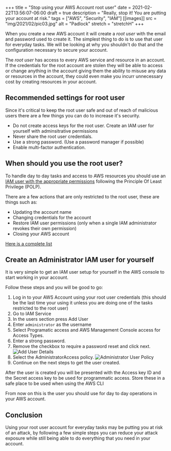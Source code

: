 +++
title = "Stop using your AWS Account root user"
date = 2021-02-22T13:56:07-06:00
draft = true
description = "Really, stop it! You are putting your account at risk."
tags = ["AWS", "Security", "IAM"]
[[images]]
  src = "img/2021/02/pic03.jpg"
  alt = "Padlock"
  stretch = "stretchH"
+++

When you create a new AWS account it will create a *root user* with the email and password used to create it. The simplest thing to do is to use that user for everyday tasks. We will be looking at why you shouldn't do that and the configuration necessary to secure your account.

The *root user* has access to every AWS service and resource in an account. If the credentials for the root account are stolen they will be able to access or change anything in the account giving them the ability to misuse any data or resources in the account, they could even make you incurr unnecessary cost by creating resources in your account.

## Recommended settings for root user
Since it's critical to keep the root user safe and out of reach of malicious users there are a few things you can do to increase it's security.

* Do not create access keys for the root user. Create an IAM user for yourself with adminsitrative permissions
* Never share the root user credentials.
* Use a strong password. (Use a password manager if possible)
* Enable multi-factor authentication.

## When should you use the root user?
To handle day to day tasks and access to AWS resources you should use an [IAM user with the appropriate permissions](https://docs.aws.amazon.com/IAM/latest/UserGuide/best-practices.html#lock-away-credentials) following the Principle Of Least Privilege (POLP).

There are a few actions that are only restricted to the root user, these are things such as:
* Updating the account name
* Changing credentials for the account
* Restore IAM user permissions (only when a single IAM administrator revokes their own permission)
* Closing your AWS account

[Here is a complete list](https://docs.aws.amazon.com/general/latest/gr/root-vs-iam.html#aws_tasks-that-require-root)

## Create an Administrator IAM user for yourself
It is very simple to get an IAM user setup for yourself in the AWS console to start working in your account.

Follow these steps and you will be good to go:

1. Log in to your AWS Account using your root user credentials (this should be the last time your using it unless you are doing one of the tasks restricted to the root user)
2. Go to IAM Service
3. In the users section press Add User
4. Enter `administrator` as the username
5. Select Programatic access and AWS Management Console access for Access Types.
6. Enter a strong password.
7. Remove the checkbox to require a password reset and click next.
![Add User Details](/img/2021/02/pic01.jpg)
8. Select the AdministratorAccess policy.
![Administrator User Policy](/img/2021/02/pic02.jpg)
9. Continue on the next steps to get the user created.

After the user is created you will be presented with the Access key ID and the Secret access key to be used for programmatic access.
Store these in a safe place to be used when using the AWS CLI

From now on this is the user you should use for day to day operations in your AWS account.

## Conclusion
Using your root user account for everyday tasks may be putting you at risk of an attack, by following a few simple steps you can reduce your attack exposure while still being able to do everything that you need in your account.
